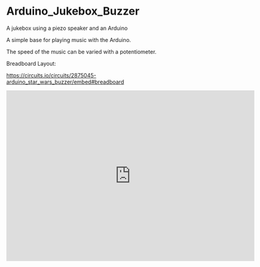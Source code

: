 # Arduino_Jukebox_Buzzer
A jukebox using a piezo speaker and an Arduino

A simple base for playing music with the Arduino.

The speed of the music can be varied with a potentiometer.

Breadboard Layout:

https://circuits.io/circuits/2875045-arduino_star_wars_buzzer/embed#breadboard

<iframe frameborder='0' height='448' marginheight='0' marginwidth='0' scrolling='no' src='https://circuits.io/circuits/2875045-arduino_star_wars_buzzer/embed#breadboard' width='650'></iframe>
